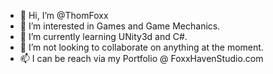 - 👋 Hi, I’m @ThomFoxx
- 👀 I’m interested in Games and Game Mechanics.
- 🌱 I’m currently learning UNity3d and C#.
- 💞️ I’m not looking to collaborate on anything at the moment.
- 📫 I can be reach via my Portfolio @ FoxxHavenStudio.com

<!---
ThomFoxx/ThomFoxx is a ✨ special ✨ repository because its `README.md` (this file) appears on your GitHub profile.
You can click the Preview link to take a look at your changes.
--->
